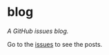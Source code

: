 # blog

*A GitHub issues blog.*

Go to the [issues](https://github.com/jkcclemens/blog/issues) to see the posts.
